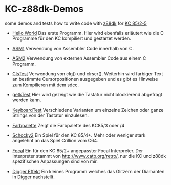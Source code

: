 # KC-z88dk-Demos
some demos and tests how to write code with [z88dk](https://github.com/z88dk/z88dk) for [KC 85/2-5](https://de.wikipedia.org/wiki/Kleincomputer_KC_85/2-4)

- [Hello World](HelloWorld/) 
Das erste Programm. Hier wird ebenfalls erläutert wie die C Programme für den KC kompiliert und gestartet werden.

- [ASM1](asm1/)
Verwendung von Assembler Code innerhalb von C.

- [ASM2](asm2/)
Verwendung von externen Assembler Code aus einem C Programm.

- [ClsTest](ClsTest/)
Verwendung von clg() und clrscr(). Weiterhin wird farbiger Text an bestimmte Cursorpositionen ausgegeben und es gibt es Hinweise zum Kompilieren mit dem sdcc.

- [getkTest](getkTest/)
Hier wird gezeigt wie die Tastatur nicht blockierend abgefragt werden kann.

- [KeyboardTest](KeyboardTest/)
Verschiedene Varianten um einzelne Zeichen oder ganze Strings von der Tastatur einzulesen.

- [Farbpalette](Farbpalette/)
Zeigt die Farbpalette des KC85/3 oder /4

- [Schocky2](Schocky2/)
Ein  Spiel für den KC 85/4+. Mehr oder weniger stark angelehnt an das Spiel Crillion vom C64.

- [Focal](Focal/)
Ein für den KC 85/2+ angepasster Focal Interpreter. Der Interpreter stammt von <http://www.catb.org/retro/>, nur die KC und z88dk spezifischen 
Anpassungen sind von mir.

- [Digger Effekt](DiggerEffekt/)
Ein kleines Programm welches das Glitzern der Diamanten in Digger nachstellt. 
